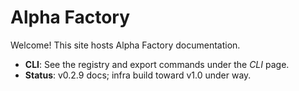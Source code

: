 # Alpha Factory

Welcome! This site hosts Alpha Factory documentation.

- **CLI**: See the registry and export commands under the *CLI* page.
- **Status**: v0.2.9 docs; infra build toward v1.0 under way.
